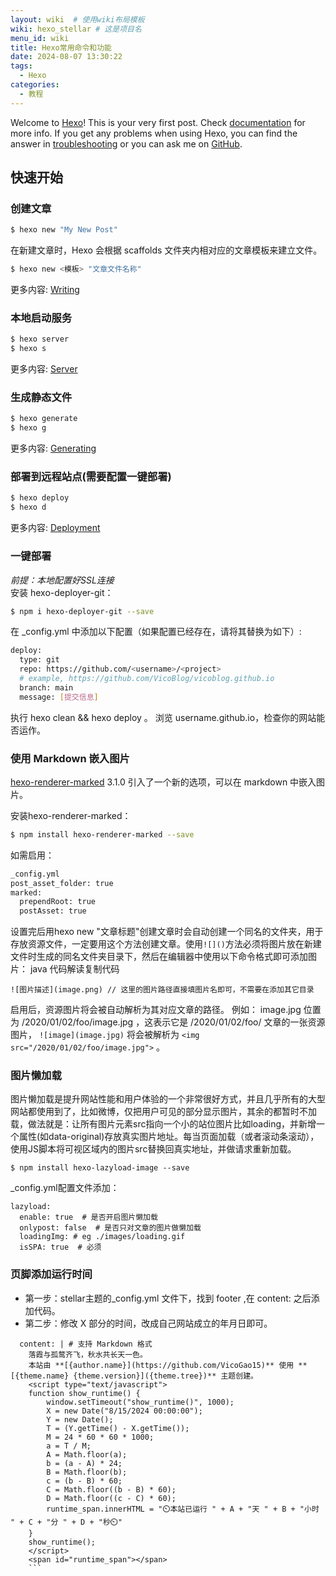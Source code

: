 ```yaml
---
layout: wiki  # 使用wiki布局模板
wiki: hexo_stellar # 这是项目名
menu_id: wiki
title: Hexo常用命令和功能
date: 2024-08-07 13:30:22
tags: 
  - Hexo
categories: 
  - 教程
---
```

Welcome to [Hexo](https://hexo.io/)! This is your very first post. Check [documentation](https://hexo.io/docs/) for more info. If you get any problems when using Hexo, you can find the answer in [troubleshooting](https://hexo.io/docs/troubleshooting.html) or you can ask me on [GitHub](https://github.com/hexojs/hexo/issues).

## 快速开始

### 创建文章

``` bash
$ hexo new "My New Post"
```
在新建文章时，Hexo 会根据 scaffolds 文件夹内相对应的文章模板来建立文件。

``` bash
$ hexo new <模板> "文章文件名称"
```

更多内容: [Writing](https://hexo.io/docs/writing.html)

### 本地启动服务

``` bash
$ hexo server
$ hexo s
```

更多内容: [Server](https://hexo.io/docs/server.html)

### 生成静态文件

``` bash
$ hexo generate
$ hexo g
```

更多内容: [Generating](https://hexo.io/docs/generating.html)

### 部署到远程站点(需要配置一键部署)

``` bash
$ hexo deploy
$ hexo d
```
更多内容: [Deployment](https://hexo.io/docs/one-command-deployment.html)
### 一键部署
 *前提：本地配置好SSL连接*  
安装 hexo-deployer-git： 
``` bash
$ npm i hexo-deployer-git --save
```
在 _config.yml 中添加以下配置（如果配置已经存在，请将其替换为如下）:
``` bash
deploy:
  type: git
  repo: https://github.com/<username>/<project>
  # example, https://github.com/VicoBlog/vicoblog.github.io
  branch: main
  message: [提交信息]
```
执行 hexo clean && hexo deploy 。
浏览 username.github.io，检查你的网站能否运作。
### 使用 Markdown 嵌入图片
[hexo-renderer-marked](https://github.com/hexojs/hexo-renderer-marked) 3.1.0 引入了一个新的选项，可以在 markdown 中嵌入图片。  

安装hexo-renderer-marked：
``` bash
$ npm install hexo-renderer-marked --save
```
如需启用：
``` bash
_config.yml
post_asset_folder: true
marked:
  prependRoot: true
  postAsset: true
```
设置完后用hexo new "文章标题"创建文章时会自动创建一个同名的文件夹，用于存放资源文件，一定要用这个方法创建文章。使用`![]()`方法必须将图片放在新建文件时生成的同名文件夹目录下，然后在编辑器中使用以下命令格式即可添加图片：
java 代码解读复制代码  
```
![图片描述](image.png) // 这里的图片路径直接填图片名即可，不需要在添加其它目录
```

启用后，资源图片将会被自动解析为其对应文章的路径。 例如： image.jpg 位置为 /2020/01/02/foo/image.jpg ，这表示它是 /2020/01/02/foo/ 文章的一张资源图片， `![image](image.jpg)` 将会被解析为 
`<img src="/2020/01/02/foo/image.jpg">` 。

### 图片懒加载
图片懒加载是提升网站性能和用户体验的一个非常很好方式，并且几乎所有的大型网站都使用到了，比如微博，仅把用户可见的部分显示图片，其余的都暂时不加载，做法就是：让所有图片元素src指向一个小的站位图片比如loading，并新增一个属性(如data-original)存放真实图片地址。每当页面加载（或者滚动条滚动），使用JS脚本将可视区域内的图片src替换回真实地址，并做请求重新加载。  
```
$ npm install hexo-lazyload-image --save
```
_config.yml配置文件添加：  
```
lazyload:
  enable: true  # 是否开启图片懒加载
  onlypost: false  # 是否只对文章的图片做懒加载
  loadingImg: # eg ./images/loading.gif
  isSPA: true  # 必须
```  

### 页脚添加运行时间
- 第一步：stellar主题的_config.yml 文件下，找到  footer ,在 content: 之后添加代码。
- 第二步：修改 X 部分的时间，改成自己网站成立的年月日即可。
```
  content: | # 支持 Markdown 格式
    落霞与孤鹜齐飞，秋水共长天一色。
    本站由 **[{author.name}](https://github.com/VicoGao15)** 使用 **[{theme.name} {theme.version}]({theme.tree})** 主题创建。
    <script type="text/javascript">
    function show_runtime() {
        window.setTimeout("show_runtime()", 1000);
        X = new Date("8/15/2024 00:00:00");
        Y = new Date();
        T = (Y.getTime() - X.getTime());
        M = 24 * 60 * 60 * 1000;
        a = T / M;
        A = Math.floor(a);
        b = (a - A) * 24;
        B = Math.floor(b);
        c = (b - B) * 60;
        C = Math.floor((b - B) * 60);
        D = Math.floor((c - C) * 60);
        runtime_span.innerHTML = "⏲️本站已运行 " + A + "天 " + B + "小时 " + C + "分 " + D + "秒⏲️"
    }
    show_runtime();
    </script>
    <span id="runtime_span"></span>
    ```
